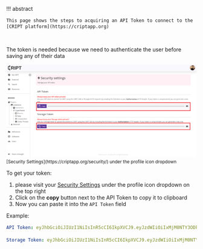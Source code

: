 !!! abstract

    This page shows the steps to acquiring an API Token to connect to the [CRIPT platform](https://criptapp.org)

<br/>

The token is needed because we need to authenticate the user before saving any of their data

<img class="screenshot-border" src="../../images/cript_token_page.png" alt="Screenshot of CRIPT security page where API token is found">

<small>
   [Security Settings](https://criptapp.org/security/)
   under the profile icon dropdown
</small>


To get your token:

1. please visit your [Security Settings](https://criptapp.org/security/) under the profile
   icon dropdown on the top right
2. Click on the **copy** button next to the API Token to copy it to clipboard
3. Now you can paste it into the `API Token` field

Example:

<!-- trunk-ignore-begin(cspell, gitleaks) -->

```yaml
API Token: eyJhbGciOiJIUzI1NiIsInR5cCI6IkpXVCJ9.eyJzdWIiOiIxMjM0NTY3ODkwIiwibmFtZSI6IkpvaG4gRG9lIiwiaWF0IjoxNTE2MjM5MDIyfQ.SflKxwRJSMeKKF2QT4fwpMeJf36POk6yJV_adQssw5c

Storage Token: eyJhbGciOiJIUzI1NiIsInR5cCI6IkpXVCJ9.eyJzdWIiOiIxMjM0NTY3ODkwIiwibmFtZSI6IkpvaG4gU21pdGgiLCJpYXQiOjE1MTYyMzkwMjJ9.Q_w2AVguPRU2KskCXwR7ZHl09TQXEntfEA8Jj2_Jyew
```

<!--  trunk-ignore-begin(cspell, gitleaks) -->
